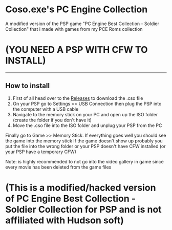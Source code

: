 # Coso.exe's PC Engine Collection
A modified version of the PSP game "PC Engine Best Collection - Soldier Collection" that i made with games from my PCE Roms collection

# (YOU NEED A PSP WITH CFW TO INSTALL)
---------------------------------------
How to install
---------------

1) First of all head over to the [Releases](https://github.com/Coso04/Coso.exe-s-PC-Engine-Collection/releases) to download the .cso file
2) On your PSP go to Settings >> USB Connection then plug the PSP into the computer with a USB cable
3) Navigate to the memory stick on your PC and open up the ISO folder (create the folder if you don't have it)
4) Move the .cso file into the ISO folder and unplug your PSP from the PC

Finally go to Game >> Memory Stick. If everything goes well you should see the game into the memory stick
If the game doesn't show up probably you put the file into the wrong folder or your PSP doesn't have CFW installed (or your PSP have a temporary CFW)

Note: is highly recommended to not go into the video gallery in game since every movie has been deleted from the game files

# (This is a modified/hacked version of PC Engine Best Collection - Soldier Collection for PSP and is not affiliated with Hudson soft)

